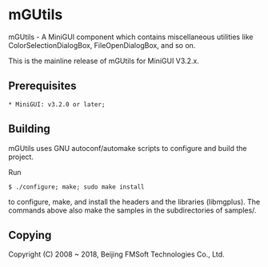 # mGUtils

mGUtils - A MiniGUI component which contains miscellaneous utilities 
like ColorSelectionDialogBox, FileOpenDialogBox, and so on.

This is the mainline release of mGUtils for MiniGUI V3.2.x.

## Prerequisites

    * MiniGUI: v3.2.0 or later;

## Building

mGUtils uses GNU autoconf/automake scripts to configure and build the project.

Run

    $ ./configure; make; sudo make install

to configure, make, and install the headers and the libraries (libmgplus).
The commands above also make the samples in the subdirectories of samples/.

## Copying

Copyright (C) 2008 ~ 2018, Beijing FMSoft Technologies Co., Ltd.

